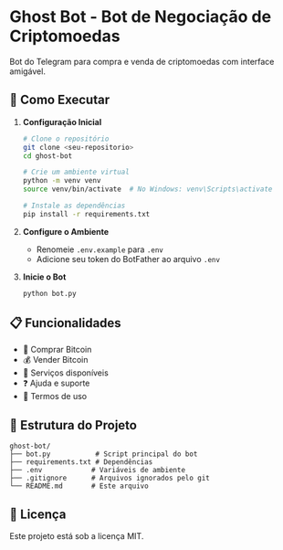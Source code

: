 # Ghost Bot - Bot de Negociação de Criptomoedas

Bot do Telegram para compra e venda de criptomoedas com interface amigável.

## 🚀 Como Executar

1. **Configuração Inicial**
   ```bash
   # Clone o repositório
   git clone <seu-repositorio>
   cd ghost-bot
   
   # Crie um ambiente virtual
   python -m venv venv
   source venv/bin/activate  # No Windows: venv\Scripts\activate
   
   # Instale as dependências
   pip install -r requirements.txt
   ```

2. **Configure o Ambiente**
   - Renomeie `.env.example` para `.env`
   - Adicione seu token do BotFather ao arquivo `.env`

3. **Inicie o Bot**
   ```bash
   python bot.py
   ```

## 📋 Funcionalidades

- 🛒 Comprar Bitcoin
- 💰 Vender Bitcoin
- 🔧 Serviços disponíveis
- ❓ Ajuda e suporte
- 📜 Termos de uso

## 🔧 Estrutura do Projeto

```
ghost-bot/
├── bot.py           # Script principal do bot
├── requirements.txt # Dependências
├── .env            # Variáveis de ambiente
├── .gitignore      # Arquivos ignorados pelo git
└── README.md       # Este arquivo
```

## 📝 Licença

Este projeto está sob a licença MIT.
